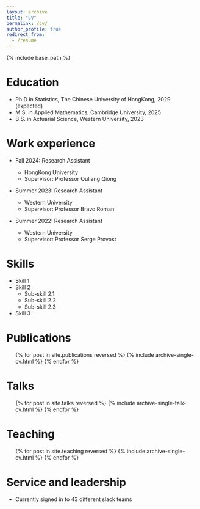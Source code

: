 ```yaml
---
layout: archive
title: "CV"
permalink: /cv/
author_profile: true
redirect_from:
  - /resume
---
```


{% include base_path %}

Education
======
* Ph.D in Statistics, The Chinese University of HongKong, 2029 (expected)
* M.S. in Applied Mathematics, Cambridge University, 2025
* B.S. in Actuarial Science, Western University, 2023

Work experience
======
* Fall 2024: Research Assistant
  * HongKong University
  * Supervisor: Professor Quliang Qiong

* Summer 2023: Research Assistant
  * Western University
  * Supervisor: Professor Bravo Roman

* Summer 2022: Research Assistant
  * Western University
  * Supervisor: Professor Serge Provost
  
Skills
======
* Skill 1
* Skill 2
  * Sub-skill 2.1
  * Sub-skill 2.2
  * Sub-skill 2.3
* Skill 3

Publications
======
  <ul>{% for post in site.publications reversed %}
    {% include archive-single-cv.html %}
  {% endfor %}</ul>
  
Talks
======
  <ul>{% for post in site.talks reversed %}
    {% include archive-single-talk-cv.html  %}
  {% endfor %}</ul>
  
Teaching
======
  <ul>{% for post in site.teaching reversed %}
    {% include archive-single-cv.html %}
  {% endfor %}</ul>
  
Service and leadership
======
* Currently signed in to 43 different slack teams

